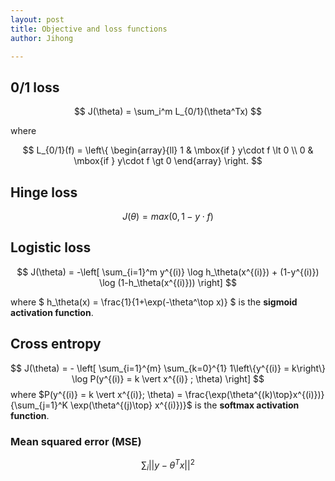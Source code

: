 ```yaml
---
layout: post
title: Objective and loss functions
author: Jihong

---
```


## 0/1 loss

$$
J(\theta) = \sum_i^m L_{0/1}(\theta^Tx)
$$

where

$$
L_{0/1}(f) = \left\{
	\begin{array}{ll}
		1  & \mbox{if } y\cdot f \lt 0 \\
		0 & \mbox{if } y\cdot f \gt 0
	\end{array}
\right.
$$


## Hinge loss

$$ J(\theta) = max(0, 1 - y\cdot f) $$


## Logistic loss


$$
J(\theta) = -\left[ \sum_{i=1}^m y^{(i)} \log h_\theta(x^{(i)}) + (1-y^{(i)}) \log (1-h_\theta(x^{(i)})) \right]
$$


where $ h_\theta(x) = \frac{1}{1+\exp(-\theta^\top x)} $ is the __sigmoid activation function__.

## Cross entropy
$$
J(\theta) = - \left[ \sum_{i=1}^{m} \sum_{k=0}^{1} 1\left\{y^{(i)} = k\right\} \log P(y^{(i)} = k \vert x^{(i)} ; \theta) \right]
$$
where $P(y^{(i)} = k \vert x^{(i)}; \theta) = \frac{\exp(\theta^{(k)\top}x^{(i)})}{\sum_{j=1}^K \exp(\theta^{(j)\top} x^{(i)})}$ is the __softmax activation function__.

### Mean squared error (MSE)

$$  \sum_i||y-\theta^Tx||^2 $$
